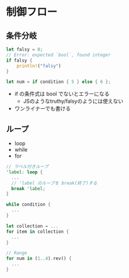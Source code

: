 # 制御フロー

## 条件分岐
```rs
let falsy = 0;
// Error: expected `bool`, found integer
if falsy {
    println!("falsy")
}

let num = if condition { 5 } else { 6 };
```

- if の条件式は bool でないとエラーになる
  - JSのようなtruthy/falsyのようには使えない
- ワンライナーでも書ける


## ループ

- loop
- while
- for

```rs
// ラベル付きループ
'label: loop {
  ...
  // 'label のループを break(終了)する
  break 'label;
}

while condition {
  ...
}

let collection = ...
for item in collection {
  ...
}

// Range
for num in (1..4).rev() {
  ...
}
```